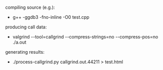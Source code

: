 compiling source (e.g.):
* g++ -ggdb3 -fno-inline -O0 test.cpp

producing call data:
* valgrind --tool=callgrind --compress-strings=no --compress-pos=no ./a.out

generating results:
* ./process-callgrind.py callgrind.out.44211 > test.html
